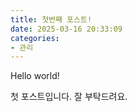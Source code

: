 ```yaml
---
title: 첫번째 포스트!
date: 2025-03-16 20:33:09
categories:
- 관리
---
```


Hello world!

첫 포스트입니다. 잘 부탁드려요.
